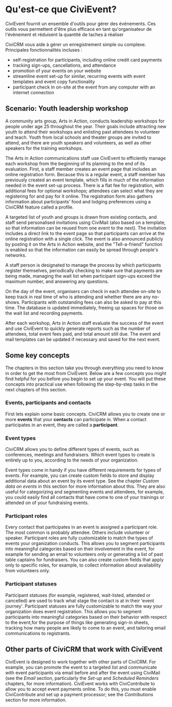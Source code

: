 Qu'est-ce que CiviEvent?
=======================

CiviEvent fournit un ensemble d'outils pour gérer des événements. Ces outils vous permettent d'être plus efficace en tant qu'organisateur de l'évènement et réduisent la quantité de taches à réaliser 

CiviCRM vous aide à gérer un enregistrement simple ou complexe.
Principales fonctionnalités incluses :

-   self-registration for participants, including online credit card
    payments
-   tracking sign-ups, cancellations, and attendance
-   promotion of your events on your website
-   streamline event set-up for similar, recurring events with event
    templates and event copy functionality 
-   participant check in on-site at the event from any computer with an
    internet connection 

Scenario: Youth leadership workshop
-----------------------------------

A community arts group, Arts in Action, conducts leadership workshops
for people under age 25 throughout the year. Their goals include
attracting new youth to attend their workshops and enlisting past
attendees to volunteer and teach. Youth from local schools and theater
groups are invited to attend, and there are youth speakers and
volunteers, as well as other speakers for the training workshops.

The Arts in Action communications staff use CiviEvent to efficiently
manage each workshop from the beginning of its planning to the end of
its evaluation. First, a staff member creates an event page that
includes an online registration form. Because this is a regular event, a
staff member has previously created an event template, which fills in
much of the information needed in the event set-up process. There is a
flat fee for registration, with additional fees for optional workshops;
attendees can select what they are registering for and pay for it
online. The registration form also gathers information about
participants' food and lodging preferences using a CiviCRM feature
called a profile.

A targeted list of youth and groups is drawn from existing contacts, and
staff send personalised invitations using CiviMail (also based on a
template, so that information can be reused from one event to the next).
The invitation includes a direct link to the event page so that
participants can arrive at the online registration with a single
click. The event is also announced publicly by posting it on the Arts in
Action website, and the "Tell-a-friend" function is enabled so that the
information can easily be spread through people's networks.

A staff person is designated to manage the process by which participants
register themselves, periodically checking to make sure that payments
are being made, managing the wait list when participant sign-ups exceed
the maximum number, and answering any questions.

On the day of the event, organisers can check in each attendee on-site
to keep track in real time of who is attending and whether there are any
no-shows. Participants with outstanding fees can also be asked to pay at
this time. The database is updated immediately, freeing up spaces for
those on the wait list and recording payments.

After each workshop, Arts in Action staff evaluate the success of the
event and use CiviEvent to quickly generate reports such as the number
of attendees, total event fees paid, and total amount still due. The
event and mail templates can be updated if necessary and saved for the
next event.

Some key concepts 
-------------------

The chapters in this section take you through everything you need to
know in order to get the most from CiviEvent. Below are a few concepts
you might find helpful for you before you begin to set up your event.
You will put these concepts into practical use when following the
step-by-step tasks in the next chapters of this section.

### Events, participants and contacts

First lets explain some basic concepts. CiviCRM allows you to create one
or more **events** that your **contacts** can participate in. When a
contact participates in an event, they are called a **participant**. 

### Event types

CiviCRM allows you to define different types of events, such as
conferences, meetings and fundraisers. Which event types to create is
entirely up to you, according to the needs of your organization.

Event types come in handy if you have different requirements for types
of events. For example, you can create custom fields to store and
display additional data about an event by its event type. See the
chapter *Custom data on events* in this section for more information
about this. They are also useful for categorizing and segmenting events
and attendees, for example, you could easily find all contacts that have
come to one of your trainings or attended on of your fundraising events.


### Participant roles

Every contact that participates in an event is assigned a participant
role. The most common is probably attendee. Others include volunteer or
speaker.  Participant roles are fully customizable to match the types of
events your organization conducts. This allows you to segment
participants into meaningful categories based on their involvement in
the event, for example for sending an email to volunteers only or
generating a list of past table captains for fundraisers. You can also
create custom fields that apply only to specific roles, for example, to
collect information about availability from volunteers only.

### Participant statuses

Participant statuses (for example, registered, wait-listed, attended or
cancelled) are used to track what stage the contact is at in their
'event journey'. Participant statuses are fully customizable to match
the way your organization does event registration. This allows you to
segment participants into meaningful categories based on their behavior
with respect to the event,for the purpose of things like generating
sign-in sheets, tracking how many people are likely to come to an event,
and tailoring email communications to registrants.

Other parts of CiviCRM that work with CiviEvent 
-------------------------------------------------

CiviEvent is designed to work together with other parts of CiviCRM.  For
example, you can promote the event to a targeted list and communicate
with event participants via email before and after the event using
CiviMail (see the *Email* section, particularly the *Set-up* and
*Scheduled Reminders* chapters, for more information). CiviEvent works
with CiviContribute to allow you to accept event payments online. To do
this, you must enable CiviContribute and set up a payment processor; see
the *Contributions* section for more information.



